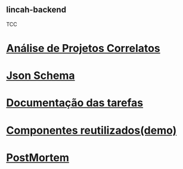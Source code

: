 ## lincah-backend
TCC

# [Análise de Projetos Correlatos](TabelaComparativa.png)

# [Json Schema](JsonSchema)

# [Documentação das tarefas](https://trello.com/b/mVidSGPW/tcc)

# [Componentes reutilizados(demo)](https://marmelab.com/react-admin-demo/#/)

# [PostMortem](POSTMORTEM.md)
